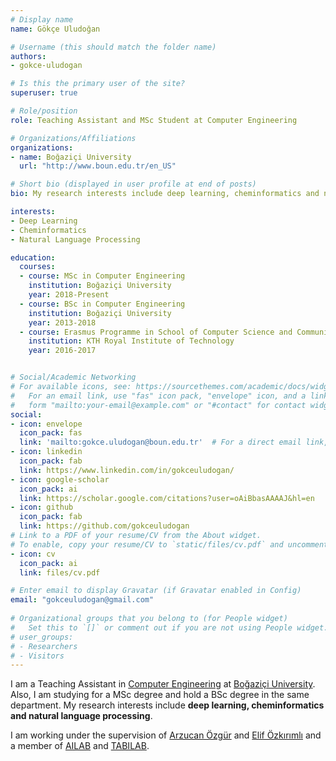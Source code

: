 ```yaml
---
# Display name
name: Gökçe Uludoğan

# Username (this should match the folder name)
authors:
- gokce-uludogan

# Is this the primary user of the site?
superuser: true

# Role/position
role: Teaching Assistant and MSc Student at Computer Engineering

# Organizations/Affiliations
organizations:
- name: Boğaziçi University
  url: "http://www.boun.edu.tr/en_US"

# Short bio (displayed in user profile at end of posts)
bio: My research interests include deep learning, cheminformatics and natural language processing. 

interests:
- Deep Learning
- Cheminformatics
- Natural Language Processing

education:
  courses:
  - course: MSc in Computer Engineering
    institution: Boğaziçi University
    year: 2018-Present
  - course: BSc in Computer Engineering
    institution: Boğaziçi University
    year: 2013-2018
  - course: Erasmus Programme in School of Computer Science and Communication
    institution: KTH Royal Institute of Technology
    year: 2016-2017


# Social/Academic Networking
# For available icons, see: https://sourcethemes.com/academic/docs/widgets/#icons
#   For an email link, use "fas" icon pack, "envelope" icon, and a link in the
#   form "mailto:your-email@example.com" or "#contact" for contact widget.
social:
- icon: envelope
  icon_pack: fas
  link: 'mailto:gokce.uludogan@boun.edu.tr'  # For a direct email link, use "mailto:test@example.org".
- icon: linkedin
  icon_pack: fab
  link: https://www.linkedin.com/in/gokceuludogan/  
- icon: google-scholar
  icon_pack: ai
  link: https://scholar.google.com/citations?user=oAiBbasAAAAJ&hl=en
- icon: github
  icon_pack: fab
  link: https://github.com/gokceuludogan
# Link to a PDF of your resume/CV from the About widget.
# To enable, copy your resume/CV to `static/files/cv.pdf` and uncomment the lines below.  
- icon: cv
  icon_pack: ai
  link: files/cv.pdf

# Enter email to display Gravatar (if Gravatar enabled in Config)
email: "gokceuludogan@gmail.com"
  
# Organizational groups that you belong to (for People widget)
#   Set this to `[]` or comment out if you are not using People widget.  
# user_groups:
# - Researchers
# - Visitors
---
```


I am a Teaching Assistant in [Computer Engineering](https://www.cmpe.boun.edu.tr/) at [Boğaziçi University](http://www.boun.edu.tr/en_US). Also, I am studying for a MSc degree and hold a BSc degree in the same department. My research interests include **deep learning, cheminformatics and natural language processing**.

I am working under the supervision of [Arzucan Özgür](https://www.cmpe.boun.edu.tr/~ozgur/) and [Elif Özkırımlı](https://che.boun.edu.tr/en/elif-ozkirimli-olmez) and a member of [AILAB](http://ailab.cmpe.boun.edu.tr/) and [TABILAB](http://tabilab.cmpe.boun.edu.tr/). 


